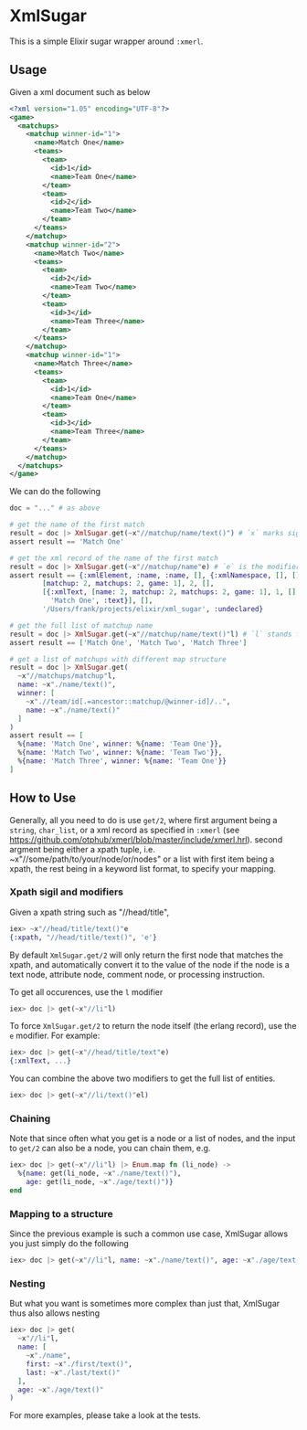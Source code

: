 XmlSugar
========

This is a simple Elixir sugar wrapper around `:xmerl`.

## Usage

Given a xml document such as below

```xml
<?xml version="1.05" encoding="UTF-8"?>
<game>
  <matchups>
    <matchup winner-id="1">
      <name>Match One</name>
      <teams>
        <team>
          <id>1</id>
          <name>Team One</name>
        </team>
        <team>
          <id>2</id>
          <name>Team Two</name>
        </team>
      </teams>
    </matchup>
    <matchup winner-id="2">
      <name>Match Two</name>
      <teams>
        <team>
          <id>2</id>
          <name>Team Two</name>
        </team>
        <team>
          <id>3</id>
          <name>Team Three</name>
        </team>
      </teams>
    </matchup>
    <matchup winner-id="1">
      <name>Match Three</name>
      <teams>
        <team>
          <id>1</id>
          <name>Team One</name>
        </team>
        <team>
          <id>3</id>
          <name>Team Three</name>
        </team>
      </teams>
    </matchup>
  </matchups>
</game>
```
We can do the following

```elixir
doc = "..." # as above

# get the name of the first match
result = doc |> XmlSugar.get(~x"//matchup/name/text()") # `x` marks sigil for (x)path
assert result == 'Match One'

# get the xml record of the name of the first match
result = doc |> XmlSugar.get(~x"//matchup/name"e) # `e` is the modifier for (e)ntity
assert result == {:xmlElement, :name, :name, [], {:xmlNamespace, [], []},
        [matchup: 2, matchups: 2, game: 1], 2, [],
        [{:xmlText, [name: 2, matchup: 2, matchups: 2, game: 1], 1, [],
          'Match One', :text}], [],
        '/Users/frank/projects/elixir/xml_sugar', :undeclared}

# get the full list of matchup name
result = doc |> XmlSugar.get(~x"//matchup/name/text()"l) # `l` stands for (l)ist
assert result == ['Match One', 'Match Two', 'Match Three']

# get a list of matchups with different map structure
result = doc |> XmlSugar.get(
  ~x"//matchups/matchup"l,
  name: ~x"./name/text()",
  winner: [
    ~x".//team/id[.=ancestor::matchup/@winner-id]/..",
    name: ~x"./name/text()"
  ]
)
assert result == [
  %{name: 'Match One', winner: %{name: 'Team One'}},
  %{name: 'Match Two', winner: %{name: 'Team Two'}},
  %{name: 'Match Three', winner: %{name: 'Team One'}}
]
```

## How to Use

Generally, all you need to do is use `get/2`, where first argument being a `string`, `char_list`, or a xml record
as specified in `:xmerl` (see https://github.com/otphub/xmerl/blob/master/include/xmerl.hrl). second argment being
either a xpath tuple, i.e. ~x"//some/path/to/your/node/or/nodes" or
a list with first item being a xpath, the rest being in a keyword list format, to specify your mapping.

### Xpath sigil and modifiers

Given a xpath string such as "//head/title",

```elixir
iex> ~x"//head/title/text()"e
{:xpath, "//head/title/text()", 'e'}
```

By default `XmlSugar.get/2` will only return the first node that matches the xpath, and automatically convert it
to the value of the node if the node is a text node, attribute node, comment node, or processing instruction.

To get all occurences, use the `l` modifier

```elixir
iex> doc |> get(~x"//li"l)
```

To force `XmlSugar.get/2` to return the node itself (the erlang record), use the `e` modifier. For example:

```elixir
iex> doc |> get(~x"//head/title/text"e)
{:xmlText, ...}
```

You can combine the above two modifiers to get the full list of entities.

```elixir
iex> doc |> get(~x"//li/text()"el)
```

### Chaining

Note that since often what you get is a node or a list of nodes, and the input to `get/2` can also be a node,
you can chain them, e.g.

```elixir
iex> doc |> get(~x"//li"l) |> Enum.map fn (li_node) ->
  %{name: get(li_node, ~x"./name/text()"),
    age: get(li_node, ~x"./age/text()")}
end
```

### Mapping to a structure

Since the previous example is such a common use case, XmlSugar allows you just simply do the following

```elixir
iex> doc |> get(~x"//li"l, name: ~x"./name/text()", age: ~x"./age/text()")
```

### Nesting

But what you want is sometimes more complex than just that, XmlSugar thus also allows nesting

```elixir
iex> doc |> get(
  ~x"//li"l,
  name: [
    ~x"./name",
    first: ~x"./first/text()",
    last: ~x"./last/text()"
  ],
  age: ~x"./age/text()"
)
```

For more examples, please take a look at the tests.
